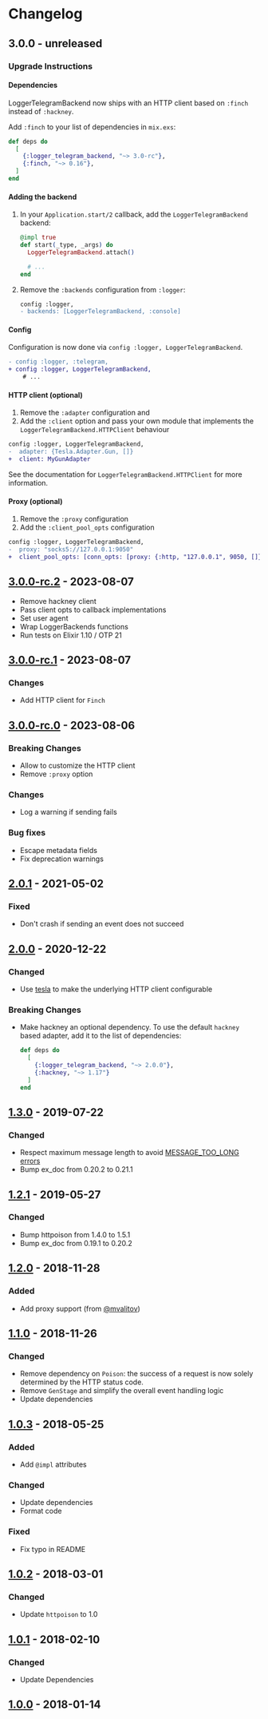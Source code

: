 # Changelog

## 3.0.0 - unreleased

### Upgrade Instructions

#### Dependencies

LoggerTelegramBackend now ships with an HTTP client based on `:finch` instead of `:hackney`.

Add `:finch` to your list of dependencies in `mix.exs`:

```elixir
def deps do
  [
    {:logger_telegram_backend, "~> 3.0-rc"},
    {:finch, "~> 0.16"},
  ]
end
```

#### Adding the backend

1. In your `Application.start/2` callback, add the `LoggerTelegramBackend` backend:

   ```elixir
   @impl true
   def start(_type, _args) do
     LoggerTelegramBackend.attach()

     # ...
   end
   ```

2. Remove the `:backends` configuration from `:logger`:

   ```diff
   config :logger,
   - backends: [LoggerTelegramBackend, :console]
   ```

#### Config

Configuration is now done via `config :logger, LoggerTelegramBackend`.

```diff
- config :logger, :telegram,
+ config :logger, LoggerTelegramBackend,
    # ...
```

#### HTTP client (optional)

1. Remove the `:adapter` configuration and
2. Add the `:client` option and pass your own module that implements the `LoggerTelegramBackend.HTTPClient` behaviour

```diff
config :logger, LoggerTelegramBackend,
-  adapter: {Tesla.Adapter.Gun, []}
+  client: MyGunAdapter
```

See the documentation for `LoggerTelegramBackend.HTTPClient` for more information.

#### Proxy (optional)

1. Remove the `:proxy` configuration
2. Add the `:client_pool_opts` configuration

```diff
config :logger, LoggerTelegramBackend,
-  proxy: "socks5://127.0.0.1:9050"
+  client_pool_opts: [conn_opts: [proxy: {:http, "127.0.0.1", 9050, []}]]
```

## [3.0.0-rc.2] - 2023-08-07

- Remove hackney client
- Pass client opts to callback implementations
- Set user agent
- Wrap LoggerBackends functions
- Run tests on Elixir 1.10 / OTP 21

## [3.0.0-rc.1] - 2023-08-07

### Changes

- Add HTTP client for `Finch`

## [3.0.0-rc.0] - 2023-08-06

### Breaking Changes

- Allow to customize the HTTP client
- Remove `:proxy` option

### Changes

- Log a warning if sending fails

### Bug fixes

- Escape metadata fields
- Fix deprecation warnings

## [2.0.1] - 2021-05-02

### Fixed

- Don't crash if sending an event does not succeed

## [2.0.0] - 2020-12-22

### Changed

- Use [tesla](https://github.com/teamon/tesla) to make the underlying HTTP client configurable

### Breaking Changes

- Make hackney an optional dependency. To use the default `hackney` based adapter, add it to the list of dependencies:

  ```elixir
  def deps do
    [
      {:logger_telegram_backend, "~> 2.0.0"},
      {:hackney, "~> 1.17"}
    ]
  end
  ```

## [1.3.0] - 2019-07-22

### Changed

- Respect maximum message length to avoid [MESSAGE_TOO_LONG errors](https://core.telegram.org/method/messages.sendMessage#return-errors)
- Bump ex_doc from 0.20.2 to 0.21.1

## [1.2.1] - 2019-05-27

### Changed

- Bump httpoison from 1.4.0 to 1.5.1
- Bump ex_doc from 0.19.1 to 0.20.2

## [1.2.0] - 2018-11-28

### Added

- Add proxy support (from [@mvalitov](https://github.com/mvalitov))

## [1.1.0] - 2018-11-26

### Changed

- Remove dependency on `Poison`: the success of a request is now solely determined by the HTTP status code.
- Remove `GenStage` and simplify the overall event handling logic
- Update dependencies

## [1.0.3] - 2018-05-25

### Added

- Add `@impl` attributes

### Changed

- Update dependencies
- Format code

### Fixed

- Fix typo in README

## [1.0.2] - 2018-03-01

### Changed

- Update `httpoison` to 1.0

## [1.0.1] - 2018-02-10

### Changed

- Update Dependencies

## [1.0.0] - 2018-01-14

[3.0.0-rc.2]: https://github.com/adriankumpf/logger-telegram-backend/compare/v3.0.0-rc.1...v3.0.0-rc.2
[3.0.0-rc.1]: https://github.com/adriankumpf/logger-telegram-backend/compare/v3.0.0-rc.0...v3.0.0-rc.1
[3.0.0-rc.0]: https://github.com/adriankumpf/logger-telegram-backend/compare/v2.0.1...v3.0.0-rc.0
[2.0.1]: https://github.com/adriankumpf/logger-telegram-backend/compare/v2.0.0...v2.0.1
[2.0.0]: https://github.com/adriankumpf/logger-telegram-backend/compare/v1.3.0...v2.0.0
[1.3.0]: https://github.com/adriankumpf/logger-telegram-backend/compare/v1.2.1...v1.3.0
[1.2.1]: https://github.com/adriankumpf/logger-telegram-backend/compare/v1.2.0...v1.2.1
[1.2.0]: https://github.com/adriankumpf/logger-telegram-backend/compare/v1.1.0...v1.2.0
[1.1.0]: https://github.com/adriankumpf/logger-telegram-backend/compare/v1.0.3...v1.1.0
[1.0.3]: https://github.com/adriankumpf/logger-telegram-backend/compare/v1.0.2...v1.0.3
[1.0.2]: https://github.com/adriankumpf/logger-telegram-backend/compare/v1.0.1...v1.0.2
[1.0.1]: https://github.com/adriankumpf/logger-telegram-backend/compare/v1.0.0...v1.0.1
[1.0.0]: https://github.com/adriankumpf/logger-telegram-backend/compare/v0.1.0...v1.0.0
